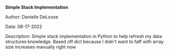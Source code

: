 **Simple Stack Implementation**

Author: Danielle DeLooze

Data: 08-17-2022

Description: Simple stack implementation in Python to help refresh my data structures knowledge. Based off dict because I didn't want to faff with array size increases manually right now
